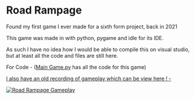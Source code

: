 # Road Rampage
 
Found my first game I ever made for a sixth form project, back in 2021

This game was made in with python, pygame and idle for its IDE.

As such I have no idea how I would be able to compile this on visual studio, but at least all the code and files are still here.

For Code - ([Main Game.py](https://github.com/Brad0408/Road-Rampage/blob/main/Main%20Game.py) has all the code for this game)


<ins> I also have an old recording of gameplay which can be view here ! - </ins>

[![Road Rampage Gameplay](https://i.ytimg.com/vi/OdVi3iZFPhA/maxresdefault.jpg?sqp=-oaymwEmCIAKENAF8quKqQMa8AEB-AHUBoAC4AOKAgwIABABGD8gZSgrMA8=&amp;rs=AOn4CLACg6IZiPq_h8XA0r_ISVIUzG_RLg)](https://youtu.be/OdVi3iZFPhA)

